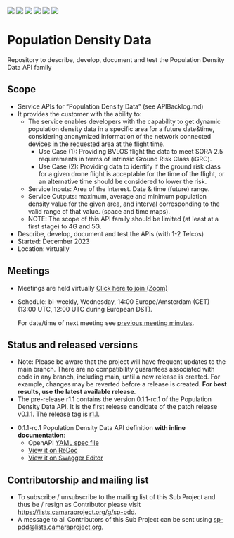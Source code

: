 <a href="https://github.com/camaraproject/PopulationDensityData/commits/" title="Last Commit"><img src="https://img.shields.io/github/last-commit/camaraproject/PopulationDensityData?style=plastic"></a>
<a href="https://github.com/camaraproject/PopulationDensityData/issues" title="Open Issues"><img src="https://img.shields.io/github/issues/camaraproject/PopulationDensityData?style=plastic"></a>
<a href="https://github.com/camaraproject/PopulationDensityData/pulls" title="Open Pull Requests"><img src="https://img.shields.io/github/issues-pr/camaraproject/PopulationDensityData?style=plastic"></a>
<a href="https://github.com/camaraproject/PopulationDensityData/graphs/contributors" title="Contributors"><img src="https://img.shields.io/github/contributors/camaraproject/PopulationDensityData?style=plastic"></a>
<a href="https://github.com/camaraproject/PopulationDensityData" title="Repo Size"><img src="https://img.shields.io/github/repo-size/camaraproject/PopulationDensityData?style=plastic"></a>
<a href="https://github.com/camaraproject/PopulationDensityData/blob/main/LICENSE" title="License"><img src="https://img.shields.io/badge/License-Apache%202.0-green.svg?style=plastic"></a>

# Population Density Data
Repository to describe, develop, document and test the Population Density Data API family

## Scope
* Service APIs for “Population Density Data” (see APIBacklog.md)  
* It provides the customer with the ability to:  
  * The service enables developers with the capability to get dynamic population density data in a specific area for a future date&time, considering anonymized information of the network connected devices in the requested area at the flight time.
    * Use Case (1): Providing BVLOS flight the data to meet SORA 2.5 requirements in terms of intrinsic Ground Risk Class (iGRC).
    * Use Case (2): Providing data to identify if the ground risk class for a given drone flight is acceptable for the time of the flight, or an alternative time should be considered to lower the risk.
  * Service Inputs: Area of the interest. Date & time (future) range.
  * Service Outputs: maximum, average and minimum population density value for the given area, and interval corresponding to the valid range of that value. (space and time maps).
  * NOTE: The scope of this API family should be limited (at least at a first stage) to 4G and 5G.  
* Describe, develop, document and test the APIs (with 1-2 Telcos)  
* Started: December 2023
* Location: virtually  

## Meetings
* Meetings are held virtually [Click here to join (Zoom)](https://zoom-lfx.platform.linuxfoundation.org/meeting/95956472717?password=e4e7e889-ffb8-4fac-9e9d-d9adcaf2e711)
* Schedule: bi-weekly, Wednesday, 14:00 Europe/Amsterdam (CET) (13:00 UTC, 12:00 UTC during European DST).

  For date/time of next meeting see [previous meeting minutes](https://github.com/camaraproject/PopulationDensityData/tree/main/documentation/MeetingMinutes).

## Status and released versions

* Note: Please be aware that the project will have frequent updates to the main branch. There are no compatibility guarantees associated with code in any branch, including main, until a new release is created. For example, changes may be reverted before a release is created. **For best results, use the latest available release**.
* The pre-release r1.1 contains the version 0.1.1-rc.1 of the Population Density Data API. It is the first release candidate of the patch release v0.1.1. The release tag is [r1.1](https://github.com/camaraproject/PopulationDensityData/tree/r1.1).
- 0.1.1-rc.1 Population Density Data API definition **with inline documentation**:
  - OpenAPI [YAML spec file](https://github.com/camaraproject/PopulationDensityData/blob/release-v0.1.1-rc1.1/code/API_definitions/population-density-data.yaml)
  - [View it on ReDoc](https://redocly.github.io/redoc/?url=https://raw.githubusercontent.com/camaraproject/PopulationDensityData/release-v0.1.1-rc1.1/code/API_definitions/population-density-data.yaml&nocors)
  - [View it on Swagger Editor](https://editor.swagger.io/?url=https://raw.githubusercontent.com/camaraproject/PopulationDensityData/release-v0.1.1-rc1.1/code/API_definitions/population-density-data.yaml)

## Contributorship and mailing list
* To subscribe / unsubscribe to the mailing list of this Sub Project and thus be / resign as Contributor please visit <https://lists.camaraproject.org/g/sp-pdd>.
* A message to all Contributors of this Sub Project can be sent using <sp-pdd@lists.camaraproject.org>.
